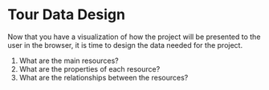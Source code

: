 # Tour Data Design

Now that you have a visualization of how the project will be presented to the user in the browser, it is time to design the data needed for the project.

1. What are the main resources?
1. What are the properties of each resource?
1. What are the relationships between the resources?
